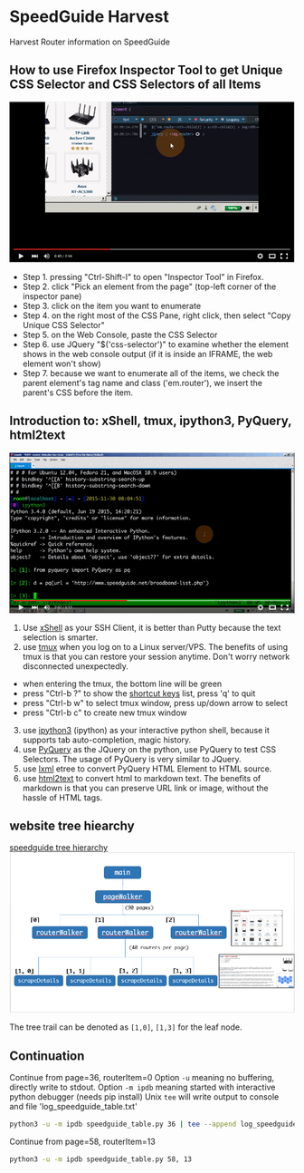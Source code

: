 # SpeedGuide Harvest
Harvest Router information on SpeedGuide

## How to use Firefox Inspector Tool to get Unique CSS Selector and CSS Selectors of all Items 

[![How to use Firefox Inspector Tool to get Unique CSS Selector and CSS Selectors of all Items ](speedguide_inpsector_01.png)](https://www.youtube.com/watch?v=IetlknUBivs "How to use Firefox Inspector Tool to get Unique CSS Selector and CSS Selectors of all Items ")

- Step 1. pressing "Ctrl-Shift-I" to open "Inspector Tool" in Firefox.
- Step 2. click "Pick an element from the page" (top-left corner of the inspector pane)
- Step 3. click on the item you want to enumerate
- Step 4. on the right most of the CSS Pane, right click, then select "Copy Unique CSS Selector"
- Step 5. on the Web Console, paste the CSS Selector
- Step 6. use JQuery "$('css-selector')" to examine whether the element shows in the web console output (if it is inside an IFRAME, the web element won't show)
- Step 7. because we want to enumerate all of the items, we check the parent element's tag name and class ('em.router'), we insert the parent's CSS before the item.


## Introduction to: xShell, tmux, ipython3, PyQuery, html2text 
[![How to use xShell, tmux, ipython3, PyQuery, html2text](speedguide_inpsector_02.png)](https://www.youtube.com/watch?v=LjRAGi7c1wM "How to use xShell, tmux, ipython3, PyQuery, html2text")

1. Use [xShell](https://www.netsarang.com/xshell_download.html) as your SSH Client, it is better than Putty because the text selection is smarter.
2. use [tmux](http://packages.ubuntu.com/trusty/tmux) when you log on to a Linux server/VPS. The benefits of using tmux is that you can restore your session anytime. Don't worry network disconnected unexpectedly.
  * when entering the tmux, the bottom line will be green
  * press "Ctrl-b ?" to show the [shortcut keys](https://gist.github.com/MohamedAlaa/2961058) list, press 'q' to quit
  * press "Ctrl-b w" to select tmux window, press up/down arrow to select
  * press "Ctrl-b c" to create new tmux window
3. use [ipython3](http://packages.ubuntu.com/trusty/python/ipython3) (ipython) as your interactive python shell, because it supports tab auto-completion, magic history.
4. use [PyQuery](https://pypi.python.org/pypi/pyquery) as the JQuery on the python, use PyQuery to test CSS Selectors. The usage of PyQuery is very similar to JQuery.
5. use [lxml](http://packages.ubuntu.com/trusty/python3-lxml) etree to convert PyQuery HTML Element to HTML source.
6. use [html2text](https://pypi.python.org/pypi/html2text) to convert html to markdown text. The benefits of markdown is that you can preserve URL link or image, without the hassle of HTML tags.

## website tree hiearchy

[speedguide tree hierarchy](speedguide_tree_hierarchy.png)
<img src="https://raw.githubusercontent.com/MikimotoH/SpeedGuide_Harvest/master/speedguide_tree_hierarchy.png" />

The tree trail can be denoted as `[1,0]`, `[1,3]` for the leaf node.

## Continuation

Continue from page=36, routerItem=0
Option `-u` meaning no buffering, directly write to stdout.
Option `-m ipdb` meaning started with interactive python debugger (needs pip install)
Unix `tee` will write output to console and file 'log\_speedguide\_table.txt'
```sh
python3 -u -m ipdb speedguide_table.py 36 | tee --append log_speedguide_table.txt 2>&1
```

Continue from page=58, routerItem=13
```sh
python3 -u -m ipdb speedguide_table.py 58, 13
```

